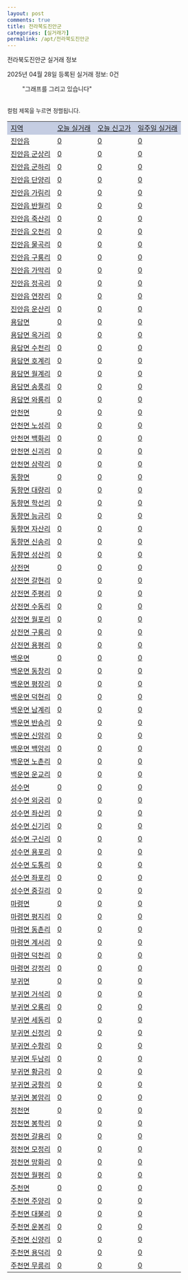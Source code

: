 ```yaml
---
layout: post
comments: true
title: 전라북도진안군
categories: [실거래가]
permalink: /apt/전라북도진안군
---
```


전라북도진안군 실거래 정보

2025년 04월 28일 등록된 실거래 정보: 0건

<!--<script async src="https://pagead2.googlesyndication.com/pagead/js/adsbygoogle.js?client=ca-pub-3485438051770037"
 crossorigin="anonymous"></script>-->

<script type="text/javascript">
  google.charts.load('current', {'packages':['corechart']});
  google.charts.setOnLoadCallback(drawChart);

  function drawChart() {
    var data = google.visualization.arrayToDataTable([['거래일', '매매', '전월세', '전매'], ['21-01', 0, 1, 0], ['21-02', 4, 0, 0], ['21-03', 1, 0, 0], ['21-04', 1, 0, 0], ['21-05', 1, 0, 0], ['21-06', 0, 1, 0], ['21-07', 1, 0, 0], ['21-08', 5, 1, 0], ['21-09', 1, 0, 0], ['21-10', 3, 1, 0], ['21-11', 5, 4, 0], ['21-12', 4, 4, 0], ['22-01', 4, 0, 0], ['22-02', 3, 1, 0], ['22-03', 3, 1, 0], ['22-04', 1, 0, 0], ['22-05', 4, 0, 0], ['22-06', 7, 0, 0], ['22-07', 3, 4, 0], ['22-08', 1, 0, 0], ['23-07', 3, 2, 0], ['23-08', 1, 0, 0], ['23-09', 1, 0, 0], ['23-10', 1, 0, 0], ['23-11', 3, 1, 0], ['23-12', 2, 0, 0]]);

    var options = {
      title: '최근 1년간 유형별 거래량 추이',
      legend: { position: 'bottom' }
    };

    setTimeout(function() {
        var chart = new google.visualization.LineChart(document.getElementById('columnchart_material'));
        chart.draw(data, (options));
        document.getElementById('loading').style.display = 'none';
        var dayLabel = (new Date()).getDay();
        if (dayLabel < 2) {
            sorttable.innerSortFunction.apply(document.getElementById('week'), []);
            sorttable.innerSortFunction.apply(document.getElementById('week'), []);        
        }
        else {
            sorttable.innerSortFunction.apply(document.getElementById('today'), []);
            sorttable.innerSortFunction.apply(document.getElementById('today'), []);
        }
    }, 200);

  }
</script>

<div id="loading" style="z-index:20; display: block; margin-left: 35px">"그래프를 그리고 있습니다"</div>
<div id="columnchart_material" style="width: 95%; margin-left: -35px; display: block"></div>
<!--<div style="width: 95%; margin-left: -35px; display: block">
      <script async src="https://pagead2.googlesyndication.com/pagead/js/adsbygoogle.js?client=ca-pub-3485438051770037"
          crossorigin="anonymous"></script>
      <ins class="adsbygoogle"
          style="display:block"
          data-ad-format="fluid"
          data-ad-layout-key="-fb+5w+4e-db+86"
          data-ad-client="ca-pub-3485438051770037"
          data-ad-slot="1827090281"></ins>
      <script>
          (adsbygoogle = window.adsbygoogle || []).push({});
      </script>
</div>-->
<br>

<font size='small' style='font-size: small;'>컬럼 제목을 누르면 정렬됩니다.</font>
<table class="sortable">
  <tr style='background-color: rgba(114, 132, 186,0.4);'>
    <td id="region"><a href="#">지역</a></td>
    <td id="today"><a href="#">오늘 실거래</a></td>
    <td id="today_new"><a href="#">오늘 신고가</a></td>
    <td id="week"><a href="#">일주일 실거래</a></td>
  </tr>

  
  <tr class="item">
    <td><a href="전라북도진안군진안읍">진안읍</a></td>
    <td><a href="전라북도진안군진안읍">0</a></td>
    <td><a href="전라북도진안군진안읍">0</a></td>
    <td><a href="전라북도진안군진안읍">0</a></td>
  </tr>
    

  <tr class="item">
    <td><a href="전라북도진안군진안읍군상리">진안읍 군상리</a></td>
    <td><a href="전라북도진안군진안읍군상리">0</a></td>
    <td><a href="전라북도진안군진안읍군상리">0</a></td>
    <td><a href="전라북도진안군진안읍군상리">0</a></td>
  </tr>
    

  <tr class="item">
    <td><a href="전라북도진안군진안읍군하리">진안읍 군하리</a></td>
    <td><a href="전라북도진안군진안읍군하리">0</a></td>
    <td><a href="전라북도진안군진안읍군하리">0</a></td>
    <td><a href="전라북도진안군진안읍군하리">0</a></td>
  </tr>
    

  <tr class="item">
    <td><a href="전라북도진안군진안읍단양리">진안읍 단양리</a></td>
    <td><a href="전라북도진안군진안읍단양리">0</a></td>
    <td><a href="전라북도진안군진안읍단양리">0</a></td>
    <td><a href="전라북도진안군진안읍단양리">0</a></td>
  </tr>
    

  <tr class="item">
    <td><a href="전라북도진안군진안읍가림리">진안읍 가림리</a></td>
    <td><a href="전라북도진안군진안읍가림리">0</a></td>
    <td><a href="전라북도진안군진안읍가림리">0</a></td>
    <td><a href="전라북도진안군진안읍가림리">0</a></td>
  </tr>
    

  <tr class="item">
    <td><a href="전라북도진안군진안읍반월리">진안읍 반월리</a></td>
    <td><a href="전라북도진안군진안읍반월리">0</a></td>
    <td><a href="전라북도진안군진안읍반월리">0</a></td>
    <td><a href="전라북도진안군진안읍반월리">0</a></td>
  </tr>
    

  <tr class="item">
    <td><a href="전라북도진안군진안읍죽산리">진안읍 죽산리</a></td>
    <td><a href="전라북도진안군진안읍죽산리">0</a></td>
    <td><a href="전라북도진안군진안읍죽산리">0</a></td>
    <td><a href="전라북도진안군진안읍죽산리">0</a></td>
  </tr>
    

  <tr class="item">
    <td><a href="전라북도진안군진안읍오천리">진안읍 오천리</a></td>
    <td><a href="전라북도진안군진안읍오천리">0</a></td>
    <td><a href="전라북도진안군진안읍오천리">0</a></td>
    <td><a href="전라북도진안군진안읍오천리">0</a></td>
  </tr>
    

  <tr class="item">
    <td><a href="전라북도진안군진안읍물곡리">진안읍 물곡리</a></td>
    <td><a href="전라북도진안군진안읍물곡리">0</a></td>
    <td><a href="전라북도진안군진안읍물곡리">0</a></td>
    <td><a href="전라북도진안군진안읍물곡리">0</a></td>
  </tr>
    

  <tr class="item">
    <td><a href="전라북도진안군진안읍구룡리">진안읍 구룡리</a></td>
    <td><a href="전라북도진안군진안읍구룡리">0</a></td>
    <td><a href="전라북도진안군진안읍구룡리">0</a></td>
    <td><a href="전라북도진안군진안읍구룡리">0</a></td>
  </tr>
    

  <tr class="item">
    <td><a href="전라북도진안군진안읍가막리">진안읍 가막리</a></td>
    <td><a href="전라북도진안군진안읍가막리">0</a></td>
    <td><a href="전라북도진안군진안읍가막리">0</a></td>
    <td><a href="전라북도진안군진안읍가막리">0</a></td>
  </tr>
    

  <tr class="item">
    <td><a href="전라북도진안군진안읍정곡리">진안읍 정곡리</a></td>
    <td><a href="전라북도진안군진안읍정곡리">0</a></td>
    <td><a href="전라북도진안군진안읍정곡리">0</a></td>
    <td><a href="전라북도진안군진안읍정곡리">0</a></td>
  </tr>
    

  <tr class="item">
    <td><a href="전라북도진안군진안읍연장리">진안읍 연장리</a></td>
    <td><a href="전라북도진안군진안읍연장리">0</a></td>
    <td><a href="전라북도진안군진안읍연장리">0</a></td>
    <td><a href="전라북도진안군진안읍연장리">0</a></td>
  </tr>
    

  <tr class="item">
    <td><a href="전라북도진안군진안읍운산리">진안읍 운산리</a></td>
    <td><a href="전라북도진안군진안읍운산리">0</a></td>
    <td><a href="전라북도진안군진안읍운산리">0</a></td>
    <td><a href="전라북도진안군진안읍운산리">0</a></td>
  </tr>
    

  <tr class="item">
    <td><a href="전라북도진안군용담면">용담면</a></td>
    <td><a href="전라북도진안군용담면">0</a></td>
    <td><a href="전라북도진안군용담면">0</a></td>
    <td><a href="전라북도진안군용담면">0</a></td>
  </tr>
    

  <tr class="item">
    <td><a href="전라북도진안군용담면옥거리">용담면 옥거리</a></td>
    <td><a href="전라북도진안군용담면옥거리">0</a></td>
    <td><a href="전라북도진안군용담면옥거리">0</a></td>
    <td><a href="전라북도진안군용담면옥거리">0</a></td>
  </tr>
    

  <tr class="item">
    <td><a href="전라북도진안군용담면수천리">용담면 수천리</a></td>
    <td><a href="전라북도진안군용담면수천리">0</a></td>
    <td><a href="전라북도진안군용담면수천리">0</a></td>
    <td><a href="전라북도진안군용담면수천리">0</a></td>
  </tr>
    

  <tr class="item">
    <td><a href="전라북도진안군용담면호계리">용담면 호계리</a></td>
    <td><a href="전라북도진안군용담면호계리">0</a></td>
    <td><a href="전라북도진안군용담면호계리">0</a></td>
    <td><a href="전라북도진안군용담면호계리">0</a></td>
  </tr>
    

  <tr class="item">
    <td><a href="전라북도진안군용담면월계리">용담면 월계리</a></td>
    <td><a href="전라북도진안군용담면월계리">0</a></td>
    <td><a href="전라북도진안군용담면월계리">0</a></td>
    <td><a href="전라북도진안군용담면월계리">0</a></td>
  </tr>
    

  <tr class="item">
    <td><a href="전라북도진안군용담면송풍리">용담면 송풍리</a></td>
    <td><a href="전라북도진안군용담면송풍리">0</a></td>
    <td><a href="전라북도진안군용담면송풍리">0</a></td>
    <td><a href="전라북도진안군용담면송풍리">0</a></td>
  </tr>
    

  <tr class="item">
    <td><a href="전라북도진안군용담면와룡리">용담면 와룡리</a></td>
    <td><a href="전라북도진안군용담면와룡리">0</a></td>
    <td><a href="전라북도진안군용담면와룡리">0</a></td>
    <td><a href="전라북도진안군용담면와룡리">0</a></td>
  </tr>
    

  <tr class="item">
    <td><a href="전라북도진안군안천면">안천면</a></td>
    <td><a href="전라북도진안군안천면">0</a></td>
    <td><a href="전라북도진안군안천면">0</a></td>
    <td><a href="전라북도진안군안천면">0</a></td>
  </tr>
    

  <tr class="item">
    <td><a href="전라북도진안군안천면노성리">안천면 노성리</a></td>
    <td><a href="전라북도진안군안천면노성리">0</a></td>
    <td><a href="전라북도진안군안천면노성리">0</a></td>
    <td><a href="전라북도진안군안천면노성리">0</a></td>
  </tr>
    

  <tr class="item">
    <td><a href="전라북도진안군안천면백화리">안천면 백화리</a></td>
    <td><a href="전라북도진안군안천면백화리">0</a></td>
    <td><a href="전라북도진안군안천면백화리">0</a></td>
    <td><a href="전라북도진안군안천면백화리">0</a></td>
  </tr>
    

  <tr class="item">
    <td><a href="전라북도진안군안천면신괴리">안천면 신괴리</a></td>
    <td><a href="전라북도진안군안천면신괴리">0</a></td>
    <td><a href="전라북도진안군안천면신괴리">0</a></td>
    <td><a href="전라북도진안군안천면신괴리">0</a></td>
  </tr>
    

  <tr class="item">
    <td><a href="전라북도진안군안천면삼락리">안천면 삼락리</a></td>
    <td><a href="전라북도진안군안천면삼락리">0</a></td>
    <td><a href="전라북도진안군안천면삼락리">0</a></td>
    <td><a href="전라북도진안군안천면삼락리">0</a></td>
  </tr>
    

  <tr class="item">
    <td><a href="전라북도진안군동향면">동향면</a></td>
    <td><a href="전라북도진안군동향면">0</a></td>
    <td><a href="전라북도진안군동향면">0</a></td>
    <td><a href="전라북도진안군동향면">0</a></td>
  </tr>
    

  <tr class="item">
    <td><a href="전라북도진안군동향면대량리">동향면 대량리</a></td>
    <td><a href="전라북도진안군동향면대량리">0</a></td>
    <td><a href="전라북도진안군동향면대량리">0</a></td>
    <td><a href="전라북도진안군동향면대량리">0</a></td>
  </tr>
    

  <tr class="item">
    <td><a href="전라북도진안군동향면학선리">동향면 학선리</a></td>
    <td><a href="전라북도진안군동향면학선리">0</a></td>
    <td><a href="전라북도진안군동향면학선리">0</a></td>
    <td><a href="전라북도진안군동향면학선리">0</a></td>
  </tr>
    

  <tr class="item">
    <td><a href="전라북도진안군동향면능금리">동향면 능금리</a></td>
    <td><a href="전라북도진안군동향면능금리">0</a></td>
    <td><a href="전라북도진안군동향면능금리">0</a></td>
    <td><a href="전라북도진안군동향면능금리">0</a></td>
  </tr>
    

  <tr class="item">
    <td><a href="전라북도진안군동향면자산리">동향면 자산리</a></td>
    <td><a href="전라북도진안군동향면자산리">0</a></td>
    <td><a href="전라북도진안군동향면자산리">0</a></td>
    <td><a href="전라북도진안군동향면자산리">0</a></td>
  </tr>
    

  <tr class="item">
    <td><a href="전라북도진안군동향면신송리">동향면 신송리</a></td>
    <td><a href="전라북도진안군동향면신송리">0</a></td>
    <td><a href="전라북도진안군동향면신송리">0</a></td>
    <td><a href="전라북도진안군동향면신송리">0</a></td>
  </tr>
    

  <tr class="item">
    <td><a href="전라북도진안군동향면성산리">동향면 성산리</a></td>
    <td><a href="전라북도진안군동향면성산리">0</a></td>
    <td><a href="전라북도진안군동향면성산리">0</a></td>
    <td><a href="전라북도진안군동향면성산리">0</a></td>
  </tr>
    

  <tr class="item">
    <td><a href="전라북도진안군상전면">상전면</a></td>
    <td><a href="전라북도진안군상전면">0</a></td>
    <td><a href="전라북도진안군상전면">0</a></td>
    <td><a href="전라북도진안군상전면">0</a></td>
  </tr>
    

  <tr class="item">
    <td><a href="전라북도진안군상전면갈현리">상전면 갈현리</a></td>
    <td><a href="전라북도진안군상전면갈현리">0</a></td>
    <td><a href="전라북도진안군상전면갈현리">0</a></td>
    <td><a href="전라북도진안군상전면갈현리">0</a></td>
  </tr>
    

  <tr class="item">
    <td><a href="전라북도진안군상전면주평리">상전면 주평리</a></td>
    <td><a href="전라북도진안군상전면주평리">0</a></td>
    <td><a href="전라북도진안군상전면주평리">0</a></td>
    <td><a href="전라북도진안군상전면주평리">0</a></td>
  </tr>
    

  <tr class="item">
    <td><a href="전라북도진안군상전면수동리">상전면 수동리</a></td>
    <td><a href="전라북도진안군상전면수동리">0</a></td>
    <td><a href="전라북도진안군상전면수동리">0</a></td>
    <td><a href="전라북도진안군상전면수동리">0</a></td>
  </tr>
    

  <tr class="item">
    <td><a href="전라북도진안군상전면월포리">상전면 월포리</a></td>
    <td><a href="전라북도진안군상전면월포리">0</a></td>
    <td><a href="전라북도진안군상전면월포리">0</a></td>
    <td><a href="전라북도진안군상전면월포리">0</a></td>
  </tr>
    

  <tr class="item">
    <td><a href="전라북도진안군상전면구룡리">상전면 구룡리</a></td>
    <td><a href="전라북도진안군상전면구룡리">0</a></td>
    <td><a href="전라북도진안군상전면구룡리">0</a></td>
    <td><a href="전라북도진안군상전면구룡리">0</a></td>
  </tr>
    

  <tr class="item">
    <td><a href="전라북도진안군상전면용평리">상전면 용평리</a></td>
    <td><a href="전라북도진안군상전면용평리">0</a></td>
    <td><a href="전라북도진안군상전면용평리">0</a></td>
    <td><a href="전라북도진안군상전면용평리">0</a></td>
  </tr>
    

  <tr class="item">
    <td><a href="전라북도진안군백운면">백운면</a></td>
    <td><a href="전라북도진안군백운면">0</a></td>
    <td><a href="전라북도진안군백운면">0</a></td>
    <td><a href="전라북도진안군백운면">0</a></td>
  </tr>
    

  <tr class="item">
    <td><a href="전라북도진안군백운면동창리">백운면 동창리</a></td>
    <td><a href="전라북도진안군백운면동창리">0</a></td>
    <td><a href="전라북도진안군백운면동창리">0</a></td>
    <td><a href="전라북도진안군백운면동창리">0</a></td>
  </tr>
    

  <tr class="item">
    <td><a href="전라북도진안군백운면평장리">백운면 평장리</a></td>
    <td><a href="전라북도진안군백운면평장리">0</a></td>
    <td><a href="전라북도진안군백운면평장리">0</a></td>
    <td><a href="전라북도진안군백운면평장리">0</a></td>
  </tr>
    

  <tr class="item">
    <td><a href="전라북도진안군백운면덕현리">백운면 덕현리</a></td>
    <td><a href="전라북도진안군백운면덕현리">0</a></td>
    <td><a href="전라북도진안군백운면덕현리">0</a></td>
    <td><a href="전라북도진안군백운면덕현리">0</a></td>
  </tr>
    

  <tr class="item">
    <td><a href="전라북도진안군백운면남계리">백운면 남계리</a></td>
    <td><a href="전라북도진안군백운면남계리">0</a></td>
    <td><a href="전라북도진안군백운면남계리">0</a></td>
    <td><a href="전라북도진안군백운면남계리">0</a></td>
  </tr>
    

  <tr class="item">
    <td><a href="전라북도진안군백운면반송리">백운면 반송리</a></td>
    <td><a href="전라북도진안군백운면반송리">0</a></td>
    <td><a href="전라북도진안군백운면반송리">0</a></td>
    <td><a href="전라북도진안군백운면반송리">0</a></td>
  </tr>
    

  <tr class="item">
    <td><a href="전라북도진안군백운면신암리">백운면 신암리</a></td>
    <td><a href="전라북도진안군백운면신암리">0</a></td>
    <td><a href="전라북도진안군백운면신암리">0</a></td>
    <td><a href="전라북도진안군백운면신암리">0</a></td>
  </tr>
    

  <tr class="item">
    <td><a href="전라북도진안군백운면백암리">백운면 백암리</a></td>
    <td><a href="전라북도진안군백운면백암리">0</a></td>
    <td><a href="전라북도진안군백운면백암리">0</a></td>
    <td><a href="전라북도진안군백운면백암리">0</a></td>
  </tr>
    

  <tr class="item">
    <td><a href="전라북도진안군백운면노촌리">백운면 노촌리</a></td>
    <td><a href="전라북도진안군백운면노촌리">0</a></td>
    <td><a href="전라북도진안군백운면노촌리">0</a></td>
    <td><a href="전라북도진안군백운면노촌리">0</a></td>
  </tr>
    

  <tr class="item">
    <td><a href="전라북도진안군백운면운교리">백운면 운교리</a></td>
    <td><a href="전라북도진안군백운면운교리">0</a></td>
    <td><a href="전라북도진안군백운면운교리">0</a></td>
    <td><a href="전라북도진안군백운면운교리">0</a></td>
  </tr>
    

  <tr class="item">
    <td><a href="전라북도진안군성수면">성수면</a></td>
    <td><a href="전라북도진안군성수면">0</a></td>
    <td><a href="전라북도진안군성수면">0</a></td>
    <td><a href="전라북도진안군성수면">0</a></td>
  </tr>
    

  <tr class="item">
    <td><a href="전라북도진안군성수면외궁리">성수면 외궁리</a></td>
    <td><a href="전라북도진안군성수면외궁리">0</a></td>
    <td><a href="전라북도진안군성수면외궁리">0</a></td>
    <td><a href="전라북도진안군성수면외궁리">0</a></td>
  </tr>
    

  <tr class="item">
    <td><a href="전라북도진안군성수면좌산리">성수면 좌산리</a></td>
    <td><a href="전라북도진안군성수면좌산리">0</a></td>
    <td><a href="전라북도진안군성수면좌산리">0</a></td>
    <td><a href="전라북도진안군성수면좌산리">0</a></td>
  </tr>
    

  <tr class="item">
    <td><a href="전라북도진안군성수면신기리">성수면 신기리</a></td>
    <td><a href="전라북도진안군성수면신기리">0</a></td>
    <td><a href="전라북도진안군성수면신기리">0</a></td>
    <td><a href="전라북도진안군성수면신기리">0</a></td>
  </tr>
    

  <tr class="item">
    <td><a href="전라북도진안군성수면구신리">성수면 구신리</a></td>
    <td><a href="전라북도진안군성수면구신리">0</a></td>
    <td><a href="전라북도진안군성수면구신리">0</a></td>
    <td><a href="전라북도진안군성수면구신리">0</a></td>
  </tr>
    

  <tr class="item">
    <td><a href="전라북도진안군성수면용포리">성수면 용포리</a></td>
    <td><a href="전라북도진안군성수면용포리">0</a></td>
    <td><a href="전라북도진안군성수면용포리">0</a></td>
    <td><a href="전라북도진안군성수면용포리">0</a></td>
  </tr>
    

  <tr class="item">
    <td><a href="전라북도진안군성수면도통리">성수면 도통리</a></td>
    <td><a href="전라북도진안군성수면도통리">0</a></td>
    <td><a href="전라북도진안군성수면도통리">0</a></td>
    <td><a href="전라북도진안군성수면도통리">0</a></td>
  </tr>
    

  <tr class="item">
    <td><a href="전라북도진안군성수면좌포리">성수면 좌포리</a></td>
    <td><a href="전라북도진안군성수면좌포리">0</a></td>
    <td><a href="전라북도진안군성수면좌포리">0</a></td>
    <td><a href="전라북도진안군성수면좌포리">0</a></td>
  </tr>
    

  <tr class="item">
    <td><a href="전라북도진안군성수면중길리">성수면 중길리</a></td>
    <td><a href="전라북도진안군성수면중길리">0</a></td>
    <td><a href="전라북도진안군성수면중길리">0</a></td>
    <td><a href="전라북도진안군성수면중길리">0</a></td>
  </tr>
    

  <tr class="item">
    <td><a href="전라북도진안군마령면">마령면</a></td>
    <td><a href="전라북도진안군마령면">0</a></td>
    <td><a href="전라북도진안군마령면">0</a></td>
    <td><a href="전라북도진안군마령면">0</a></td>
  </tr>
    

  <tr class="item">
    <td><a href="전라북도진안군마령면평지리">마령면 평지리</a></td>
    <td><a href="전라북도진안군마령면평지리">0</a></td>
    <td><a href="전라북도진안군마령면평지리">0</a></td>
    <td><a href="전라북도진안군마령면평지리">0</a></td>
  </tr>
    

  <tr class="item">
    <td><a href="전라북도진안군마령면동촌리">마령면 동촌리</a></td>
    <td><a href="전라북도진안군마령면동촌리">0</a></td>
    <td><a href="전라북도진안군마령면동촌리">0</a></td>
    <td><a href="전라북도진안군마령면동촌리">0</a></td>
  </tr>
    

  <tr class="item">
    <td><a href="전라북도진안군마령면계서리">마령면 계서리</a></td>
    <td><a href="전라북도진안군마령면계서리">0</a></td>
    <td><a href="전라북도진안군마령면계서리">0</a></td>
    <td><a href="전라북도진안군마령면계서리">0</a></td>
  </tr>
    

  <tr class="item">
    <td><a href="전라북도진안군마령면덕천리">마령면 덕천리</a></td>
    <td><a href="전라북도진안군마령면덕천리">0</a></td>
    <td><a href="전라북도진안군마령면덕천리">0</a></td>
    <td><a href="전라북도진안군마령면덕천리">0</a></td>
  </tr>
    

  <tr class="item">
    <td><a href="전라북도진안군마령면강정리">마령면 강정리</a></td>
    <td><a href="전라북도진안군마령면강정리">0</a></td>
    <td><a href="전라북도진안군마령면강정리">0</a></td>
    <td><a href="전라북도진안군마령면강정리">0</a></td>
  </tr>
    

  <tr class="item">
    <td><a href="전라북도진안군부귀면">부귀면</a></td>
    <td><a href="전라북도진안군부귀면">0</a></td>
    <td><a href="전라북도진안군부귀면">0</a></td>
    <td><a href="전라북도진안군부귀면">0</a></td>
  </tr>
    

  <tr class="item">
    <td><a href="전라북도진안군부귀면거석리">부귀면 거석리</a></td>
    <td><a href="전라북도진안군부귀면거석리">0</a></td>
    <td><a href="전라북도진안군부귀면거석리">0</a></td>
    <td><a href="전라북도진안군부귀면거석리">0</a></td>
  </tr>
    

  <tr class="item">
    <td><a href="전라북도진안군부귀면오룡리">부귀면 오룡리</a></td>
    <td><a href="전라북도진안군부귀면오룡리">0</a></td>
    <td><a href="전라북도진안군부귀면오룡리">0</a></td>
    <td><a href="전라북도진안군부귀면오룡리">0</a></td>
  </tr>
    

  <tr class="item">
    <td><a href="전라북도진안군부귀면세동리">부귀면 세동리</a></td>
    <td><a href="전라북도진안군부귀면세동리">0</a></td>
    <td><a href="전라북도진안군부귀면세동리">0</a></td>
    <td><a href="전라북도진안군부귀면세동리">0</a></td>
  </tr>
    

  <tr class="item">
    <td><a href="전라북도진안군부귀면신정리">부귀면 신정리</a></td>
    <td><a href="전라북도진안군부귀면신정리">0</a></td>
    <td><a href="전라북도진안군부귀면신정리">0</a></td>
    <td><a href="전라북도진안군부귀면신정리">0</a></td>
  </tr>
    

  <tr class="item">
    <td><a href="전라북도진안군부귀면수항리">부귀면 수항리</a></td>
    <td><a href="전라북도진안군부귀면수항리">0</a></td>
    <td><a href="전라북도진안군부귀면수항리">0</a></td>
    <td><a href="전라북도진안군부귀면수항리">0</a></td>
  </tr>
    

  <tr class="item">
    <td><a href="전라북도진안군부귀면두남리">부귀면 두남리</a></td>
    <td><a href="전라북도진안군부귀면두남리">0</a></td>
    <td><a href="전라북도진안군부귀면두남리">0</a></td>
    <td><a href="전라북도진안군부귀면두남리">0</a></td>
  </tr>
    

  <tr class="item">
    <td><a href="전라북도진안군부귀면황금리">부귀면 황금리</a></td>
    <td><a href="전라북도진안군부귀면황금리">0</a></td>
    <td><a href="전라북도진안군부귀면황금리">0</a></td>
    <td><a href="전라북도진안군부귀면황금리">0</a></td>
  </tr>
    

  <tr class="item">
    <td><a href="전라북도진안군부귀면궁항리">부귀면 궁항리</a></td>
    <td><a href="전라북도진안군부귀면궁항리">0</a></td>
    <td><a href="전라북도진안군부귀면궁항리">0</a></td>
    <td><a href="전라북도진안군부귀면궁항리">0</a></td>
  </tr>
    

  <tr class="item">
    <td><a href="전라북도진안군부귀면봉암리">부귀면 봉암리</a></td>
    <td><a href="전라북도진안군부귀면봉암리">0</a></td>
    <td><a href="전라북도진안군부귀면봉암리">0</a></td>
    <td><a href="전라북도진안군부귀면봉암리">0</a></td>
  </tr>
    

  <tr class="item">
    <td><a href="전라북도진안군정천면">정천면</a></td>
    <td><a href="전라북도진안군정천면">0</a></td>
    <td><a href="전라북도진안군정천면">0</a></td>
    <td><a href="전라북도진안군정천면">0</a></td>
  </tr>
    

  <tr class="item">
    <td><a href="전라북도진안군정천면봉학리">정천면 봉학리</a></td>
    <td><a href="전라북도진안군정천면봉학리">0</a></td>
    <td><a href="전라북도진안군정천면봉학리">0</a></td>
    <td><a href="전라북도진안군정천면봉학리">0</a></td>
  </tr>
    

  <tr class="item">
    <td><a href="전라북도진안군정천면갈용리">정천면 갈용리</a></td>
    <td><a href="전라북도진안군정천면갈용리">0</a></td>
    <td><a href="전라북도진안군정천면갈용리">0</a></td>
    <td><a href="전라북도진안군정천면갈용리">0</a></td>
  </tr>
    

  <tr class="item">
    <td><a href="전라북도진안군정천면모정리">정천면 모정리</a></td>
    <td><a href="전라북도진안군정천면모정리">0</a></td>
    <td><a href="전라북도진안군정천면모정리">0</a></td>
    <td><a href="전라북도진안군정천면모정리">0</a></td>
  </tr>
    

  <tr class="item">
    <td><a href="전라북도진안군정천면망화리">정천면 망화리</a></td>
    <td><a href="전라북도진안군정천면망화리">0</a></td>
    <td><a href="전라북도진안군정천면망화리">0</a></td>
    <td><a href="전라북도진안군정천면망화리">0</a></td>
  </tr>
    

  <tr class="item">
    <td><a href="전라북도진안군정천면월평리">정천면 월평리</a></td>
    <td><a href="전라북도진안군정천면월평리">0</a></td>
    <td><a href="전라북도진안군정천면월평리">0</a></td>
    <td><a href="전라북도진안군정천면월평리">0</a></td>
  </tr>
    

  <tr class="item">
    <td><a href="전라북도진안군주천면">주천면</a></td>
    <td><a href="전라북도진안군주천면">0</a></td>
    <td><a href="전라북도진안군주천면">0</a></td>
    <td><a href="전라북도진안군주천면">0</a></td>
  </tr>
    

  <tr class="item">
    <td><a href="전라북도진안군주천면주양리">주천면 주양리</a></td>
    <td><a href="전라북도진안군주천면주양리">0</a></td>
    <td><a href="전라북도진안군주천면주양리">0</a></td>
    <td><a href="전라북도진안군주천면주양리">0</a></td>
  </tr>
    

  <tr class="item">
    <td><a href="전라북도진안군주천면대불리">주천면 대불리</a></td>
    <td><a href="전라북도진안군주천면대불리">0</a></td>
    <td><a href="전라북도진안군주천면대불리">0</a></td>
    <td><a href="전라북도진안군주천면대불리">0</a></td>
  </tr>
    

  <tr class="item">
    <td><a href="전라북도진안군주천면운봉리">주천면 운봉리</a></td>
    <td><a href="전라북도진안군주천면운봉리">0</a></td>
    <td><a href="전라북도진안군주천면운봉리">0</a></td>
    <td><a href="전라북도진안군주천면운봉리">0</a></td>
  </tr>
    

  <tr class="item">
    <td><a href="전라북도진안군주천면신양리">주천면 신양리</a></td>
    <td><a href="전라북도진안군주천면신양리">0</a></td>
    <td><a href="전라북도진안군주천면신양리">0</a></td>
    <td><a href="전라북도진안군주천면신양리">0</a></td>
  </tr>
    

  <tr class="item">
    <td><a href="전라북도진안군주천면용덕리">주천면 용덕리</a></td>
    <td><a href="전라북도진안군주천면용덕리">0</a></td>
    <td><a href="전라북도진안군주천면용덕리">0</a></td>
    <td><a href="전라북도진안군주천면용덕리">0</a></td>
  </tr>
    

  <tr class="item">
    <td><a href="전라북도진안군주천면무릉리">주천면 무릉리</a></td>
    <td><a href="전라북도진안군주천면무릉리">0</a></td>
    <td><a href="전라북도진안군주천면무릉리">0</a></td>
    <td><a href="전라북도진안군주천면무릉리">0</a></td>
  </tr>
    


</table>


    